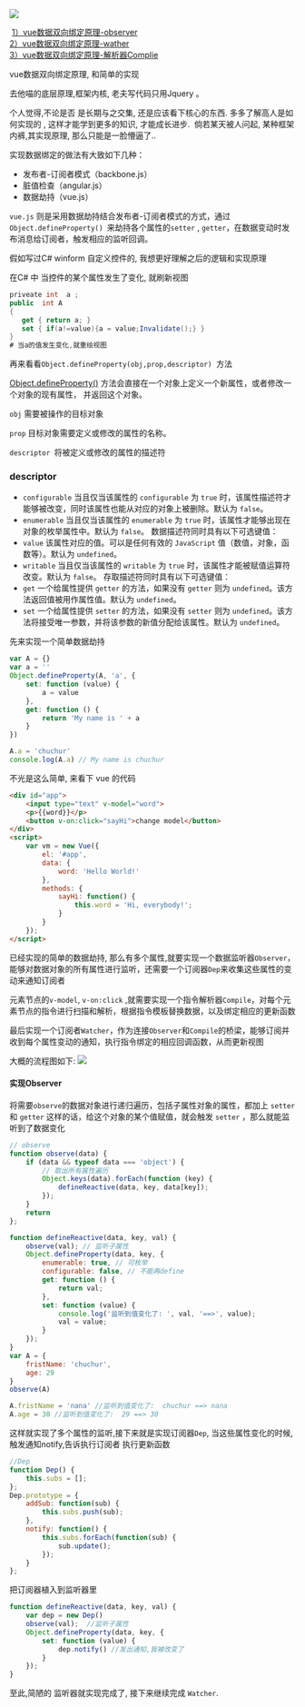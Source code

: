 ![](https://chuchur.com/upload/2017-9-3/1508320579801.jpg)  

​​
[1）vue数据双向绑定原理-observer](https://chuchur.com/article/vue-mvvm-observer)  
[​2）vue数据双向绑定原理-wather​](https://chuchur.com/article/vue-mvvm-watcher)  
[3）vue数据双向绑定原理-解析器Complie](https://chuchur.com/article/vue-mvvm-complie)

vue数据双向绑定原理, 和简单的实现


去他喵的底层原理,框架内核, 老夫写代码只用Jquery 。

个人觉得,不论是否 是长期与之交集, 还是应该看下核心的东西. 多多了解高人是如何实现的 , 这样才能学到更多的知识, 才能成长进步.  倘若某天被人问起, 某种框架 内裤,其实现原理, 那么只能是一脸懵逼了..



实现数据绑定的做法有大致如下几种：

- 发布者-订阅者模式（backbone.js）
- 脏值检查（angular.js） 
- 数据劫持（vue.js）

`vue.js` 则是采用数据劫持结合发布者-订阅者模式的方式，通过`Object.defineProperty() `来劫持各个属性的`setter` , `getter`，在数据变动时发布消息给订阅者，触发相应的监听回调。

假如写过C# winform 自定义控件的, 我想更好理解之后的逻辑和实现原理

在C# 中 当控件的某个属性发生了变化, 就刷新视图
```c#
priveate int  a ;
public  int A
{
   get { return a; }
   set { if(a!=value){a = value;Invalidate();} }
}
# 当a的值发生变化,就重绘视图
```
再来看看`Object.defineProperty(obj,prop,descriptor)`  方法

[Object.defineProperty()](https://developer.mozilla.org/zh-CN/docs/Web/JavaScript/Reference/Global_Objects/Object/defineProperty) 方法会直接在一个对象上定义一个新属性，或者修改一个对象的现有属性， 并返回这个对象。

`obj` 需要被操作的目标对象 

`prop` 目标对象需要定义或修改的属性的名称。 

`descriptor `将被定义或修改的属性的描述符

### descriptor 
- `configurable` 当且仅当该属性的 `configurable` 为 `true` 时，该属性描述符才能够被改变，同时该属性也能从对应的对象上被删除。默认为 `false`。 
- `enumerable` 当且仅当该属性的 `enumerable` 为 `true` 时，该属性才能够出现在对象的枚举属性中。默认为 `false`。 数据描述符同时具有以下可选键值： 
- `value` 该属性对应的值。可以是任何有效的 `JavaScript` 值（数值，对象，函数等）。默认为 `undefined`。 
- `writable` 当且仅当该属性的 `writable` 为 `true` 时，该属性才能被赋值运算符改变。默认为 `false`。 存取描述符同时具有以下可选键值： 
- `get` 一个给属性提供 `getter` 的方法，如果没有 `getter` 则为 `undefined`。该方法返回值被用作属性值。默认为 `undefined`。 
- `set` 一个给属性提供 `setter` 的方法，如果没有 `setter` 则为 `undefined`。该方法将接受唯一参数，并将该参数的新值分配给该属性。默认为 `undefined`。

先来实现一个简单数据劫持
```javascript
var A = {}
var a = ''
Object.defineProperty(A, 'a', {
    set: function (value) {
        a = value
    },
    get: function () {
        return 'My name is ' + a
    }
})

A.a = 'chuchur'
console.log(A.a) // My name is chuchur
```
不光是这么简单, 来看下 vue 的代码
```html
<div id="app">
    <input type="text" v-model="word">
    <p>{{word}}</p>
    <button v-on:click="sayHi">change model</button>
</div>
<script>
    var vm = new Vue({
        el: '#app',
        data: {
            word: 'Hello World!'
        },
        methods: {
            sayHi: function() {
                this.word = 'Hi, everybody!';
            }
        }
    });
</script>
```
已经实现的简单的数据劫持, 那么有多个属性,就要实现一个数据监听器`Observer`，能够对数据对象的所有属性进行监听，还需要一个订阅器`Dep`来收集这些属性的变动来通知订阅者

元素节点的`v-model`, `v-on:click` ,就需要实现一个指令解析器`Compile`，对每个元素节点的指令进行扫描和解析，根据指令模板替换数据，以及绑定相应的更新函数

最后实现一个订阅者`Watcher`，作为连接`Observer`和`Compile`的桥梁，能够订阅并收到每个属性变动的通知，执行指令绑定的相应回调函数，从而更新视图

大概的流程图如下:
![](https://chuchur.com/upload/2017-9-2/1508233058178.png)

#### 实现Observer
将需要`observe`的数据对象进行递归遍历，包括子属性对象的属性，都加上 `setter`和 `getter` 这样的话，给这个对象的某个值赋值，就会触发 `setter` ，那么就能监听到了数据变化
```javascript
// observe
function observe(data) {
    if (data && typeof data === 'object') {
        // 取出所有属性遍历
        Object.keys(data).forEach(function (key) {
            defineReactive(data, key, data[key]);
        });
    }
    return
};

function defineReactive(data, key, val) {
    observe(val); // 监听子属性
    Object.defineProperty(data, key, {
        enumerable: true, // 可枚举
        configurable: false, // 不能再define
        get: function () {
            return val;
        },
        set: function (value) {
            console.log('监听到值变化了: ', val, '==>', value);
            val = value;
        }
    });
}
var A = {
    fristName: 'chuchur',
    age: 29
}
observe(A)

A.fristName = 'nana' //监听到值变化了:  chuchur ==> nana
A.age = 30 //监听到值变化了:  29 ==> 30
```
这样就实现了多个属性的监听,接下来就是实现订阅器`Dep`, 当这些属性变化的时候,触发通知notify,告诉执行订阅者 执行更新函数 
```js
//Dep
function Dep() {
    this.subs = [];
};
Dep.prototype = {
    addSub: function(sub) {
        this.subs.push(sub);
    },
    notify: function() {
        this.subs.forEach(function(sub) {
            sub.update();
        });
    }
};
```

把订阅器植入到监听器里
```js
function defineReactive(data, key, val) {
    var dep = new Dep()
    observe(val);  //监听子属性
    Object.defineProperty(data, key, {​
        set: function (value) {​
            dep.notify() //发出通知,我被改变了
        }
    });
}
```
至此,简陋的 监听器就实现完成了, 接下来继续完成 `Watcher`.